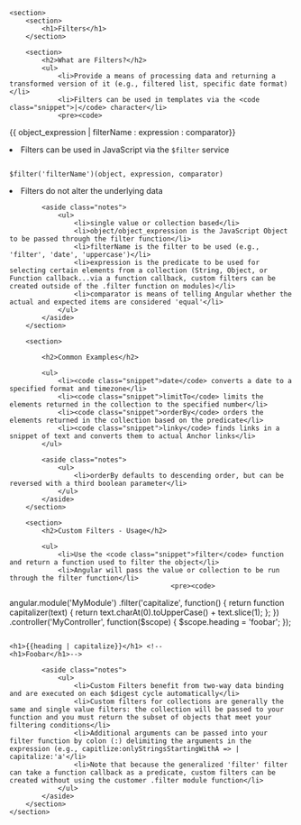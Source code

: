 	<section>
        <section>
            <h1>Filters</h1>
        </section>

        <section>
            <h2>What are Filters?</h2>
            <ul>
                <li>Provide a means of processing data and returning a transformed version of it (e.g., filtered list, specific date format)</li>
                <li>Filters can be used in templates via the <code class="snippet">|</code> character</li>
                <pre><code>
{{ object_expression | filterName : expression : comparator}}
                </code></pre>
                <li>Filters can be used in JavaScript via the <code class="snippet">$filter</code> service</li>
                <pre><code>
$filter('filterName')(object, expression, comparator)
                </code></pre>
                <li>Filters do not alter the underlying data</li>
            </ul>

            <aside class="notes">
                <ul>
                    <li>single value or collection based</li>
                    <li>object/object_expression is the JavaScript Object to be passed through the filter function</li>
                    <li>filterName is the filter to be used (e.g., 'filter', 'date', 'uppercase')</li>
                    <li>expression is the predicate to be used for selecting certain elements from a collection (String, Object, or Function callback...via a function callback, custom filters can be created outside of the .filter function on modules)</li>
                    <li>comparator is means of telling Angular whether the actual and expected items are considered 'equal'</li>
                </ul>
            </aside>
        </section>

        <section>

            <h2>Common Examples</h2>

            <ul>
                <li><code class="snippet">date</code> converts a date to a specified format and timezone</li>
                <li><code class="snippet">limitTo</code> limits the elements returned in the collection to the specified number</li>
                <li><code class="snippet">orderBy</code> orders the elements returned in the collection based on the predicate</li>
                <li><code class="snippet">linky</code> finds links in a snippet of text and converts them to actual Anchor links</li>
            </ul>

            <aside class="notes">
                <ul>
                    <li>orderBy defaults to descending order, but can be reversed with a third boolean parameter</li>
                </ul>
            </aside>
        </section>

        <section>
            <h2>Custom Filters - Usage</h2>

            <ul>
                <li>Use the <code class="snippet">filter</code> function and return a function used to filter the object</li>
                <li>Angular will pass the value or collection to be run through the filter function</li>
                                            <pre><code>
angular.module('MyModule')
.filter('capitalize', function() {
return function capitalizer(text) {
return text.charAt(0).toUpperCase() + text.slice(1);
};
})
.controller('MyController', function($scope) {
$scope.heading = 'foobar';
});
                </code></pre>
                <pre><code>
&lt;h1&gt;{{heading | capitalize}}&lt;/h1&gt; &lt;!-- &lt;h1&gt;Foobar&lt;/h1&gt;--&gt;
            </code></pre>
            </ul>


            <aside class="notes">
                <ul>
                    <li>Custom Filters benefit from two-way data binding and are executed on each $digest cycle automatically</li>
                    <li>Custom filters for collections are generally the same and single value filters: the collection will be passed to your function and you must return the subset of objects that meet your filtering conditions</li>
                    <li>Additional arguments can be passed into your filter function by colon (:) delimiting the arguments in the expression (e.g., capitlize:onlyStringsStartingWithA => | capitalize:'a'</li>
                    <li>Note that because the generalized 'filter' filter can take a function callback as a predicate, custom filters can be created without using the customer .filter module function</li>
                </ul>
            </aside>
        </section>
    </section>
